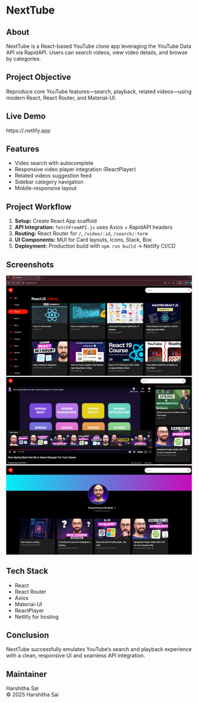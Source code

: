 # NextTube

## About  
NextTube is a React-based YouTube clone app leveraging the YouTube Data API via RapidAPI. Users can search videos, view video details, and browse by categories.

## Project Objective  
Reproduce core YouTube features—search, playback, related videos—using modern React, React Router, and Material-UI.

## Live Demo  
https://<your-netlify-subdomain>.netlify.app

## Features  
- Video search with autocomplete  
- Responsive video player integration (ReactPlayer)  
- Related videos suggestion feed  
- Sidebar category navigation  
- Mobile-responsive layout  

## Project Workflow  
1. **Setup:** Create React App scaffold  
2. **API Integration:** `fetchFromAPI.js` uses Axios + RapidAPI headers  
3. **Routing:** React Router for `/`, `/video/:id`, `/search/:term`  
4. **UI Components:** MUI for Card layouts, Icons, Stack, Box  
5. **Deployment:** Production build with `npm run build` → Netlify CI/CD  

## Screenshots  
![Home Page](Screenshots/Home_page.png)  
![Video Detail](Screenshots/Recommended_videos.png)  
![Channels](Screenshots/Channels.png)

## Tech Stack  
- React  
- React Router  
- Axios  
- Material-UI  
- ReactPlayer  
- Netlify for hosting  

## Conclusion  
NextTube successfully emulates YouTube’s search and playback experience with a clean, responsive UI and seamless API integration.

## Maintainer  
Harshitha Sai  
© 2025 Harshitha Sai
